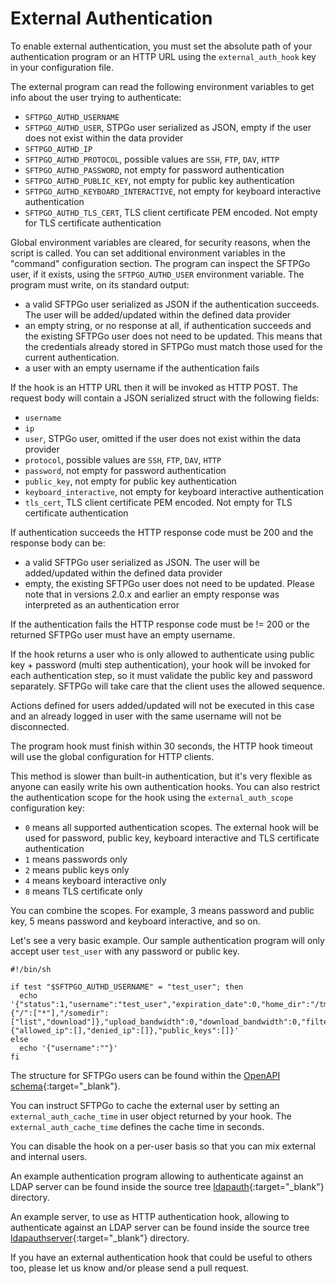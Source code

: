# External Authentication

To enable external authentication, you must set the absolute path of your authentication program or an HTTP URL using the `external_auth_hook` key in your configuration file.

The external program can read the following environment variables to get info about the user trying to authenticate:

- `SFTPGO_AUTHD_USERNAME`
- `SFTPGO_AUTHD_USER`, STPGo user serialized as JSON, empty if the user does not exist within the data provider
- `SFTPGO_AUTHD_IP`
- `SFTPGO_AUTHD_PROTOCOL`, possible values are `SSH`, `FTP`, `DAV`, `HTTP`
- `SFTPGO_AUTHD_PASSWORD`, not empty for password authentication
- `SFTPGO_AUTHD_PUBLIC_KEY`, not empty for public key authentication
- `SFTPGO_AUTHD_KEYBOARD_INTERACTIVE`, not empty for keyboard interactive authentication
- `SFTPGO_AUTHD_TLS_CERT`, TLS client certificate PEM encoded. Not empty for TLS certificate authentication

Global environment variables are cleared, for security reasons, when the script is called. You can set additional environment variables in the "command" configuration section.
The program can inspect the SFTPGo user, if it exists, using the `SFTPGO_AUTHD_USER` environment variable.
The program must write, on its standard output:

- a valid SFTPGo user serialized as JSON if the authentication succeeds. The user will be added/updated within the defined data provider
- an empty string, or no response at all, if authentication succeeds and the existing SFTPGo user does not need to be updated. This means that the credentials already stored in SFTPGo must match those used for the current authentication.
- a user with an empty username if the authentication fails

If the hook is an HTTP URL then it will be invoked as HTTP POST. The request body will contain a JSON serialized struct with the following fields:

- `username`
- `ip`
- `user`, STPGo user, omitted if the user does not exist within the data provider
- `protocol`, possible values are `SSH`, `FTP`, `DAV`, `HTTP`
- `password`, not empty for password authentication
- `public_key`, not empty for public key authentication
- `keyboard_interactive`, not empty for keyboard interactive authentication
- `tls_cert`, TLS client certificate PEM encoded. Not empty for TLS certificate authentication

If authentication succeeds the HTTP response code must be 200 and the response body can be:

- a valid SFTPGo user serialized as JSON. The user will be added/updated within the defined data provider
- empty, the existing SFTPGo user does not need to be updated. Please note that in versions 2.0.x and earlier an empty response was interpreted as an authentication error

If the authentication fails the HTTP response code must be != 200 or the returned SFTPGo user must have an empty username.

If the hook returns a user who is only allowed to authenticate using public key + password (multi step authentication), your hook will be invoked for each authentication step, so it must validate the public key and password separately. SFTPGo will take care that the client uses the allowed sequence.

Actions defined for users added/updated will not be executed in this case and an already logged in user with the same username will not be disconnected.

The program hook must finish within 30 seconds, the HTTP hook timeout will use the global configuration for HTTP clients.

This method is slower than built-in authentication, but it's very flexible as anyone can easily write his own authentication hooks.
You can also restrict the authentication scope for the hook using the `external_auth_scope` configuration key:

- `0` means all supported authentication scopes. The external hook will be used for password, public key, keyboard interactive and TLS certificate authentication
- `1` means passwords only
- `2` means public keys only
- `4` means keyboard interactive only
- `8` means TLS certificate only

You can combine the scopes. For example, 3 means password and public key, 5 means password and keyboard interactive, and so on.

Let's see a very basic example. Our sample authentication program will only accept user `test_user` with any password or public key.

```shell
#!/bin/sh

if test "$SFTPGO_AUTHD_USERNAME" = "test_user"; then
  echo '{"status":1,"username":"test_user","expiration_date":0,"home_dir":"/tmp/test_user","uid":0,"gid":0,"max_sessions":0,"quota_size":0,"quota_files":100000,"permissions":{"/":["*"],"/somedir":["list","download"]},"upload_bandwidth":0,"download_bandwidth":0,"filters":{"allowed_ip":[],"denied_ip":[]},"public_keys":[]}'
else
  echo '{"username":""}'
fi
```

The structure for SFTPGo users can be found within the [OpenAPI schema](https://sftpgo.com/rest-api){:target="_blank"}.

You can instruct SFTPGo to cache the external user by setting an `external_auth_cache_time` in user object returned by your hook. The `external_auth_cache_time` defines the cache time in seconds.

You can disable the hook on a per-user basis so that you can mix external and internal users.

An example authentication program allowing to authenticate against an LDAP server can be found inside the source tree [ldapauth](https://github.com/drakkan/sftpgo/tree/main/examples/ldapauth){:target="_blank"} directory.

An example server, to use as HTTP authentication hook, allowing to authenticate against an LDAP server can be found inside the source tree [ldapauthserver](https://github.com/drakkan/sftpgo/tree/main/examples/ldapauthserver){:target="_blank"} directory.

If you have an external authentication hook that could be useful to others too, please let us know and/or please send a pull request.
